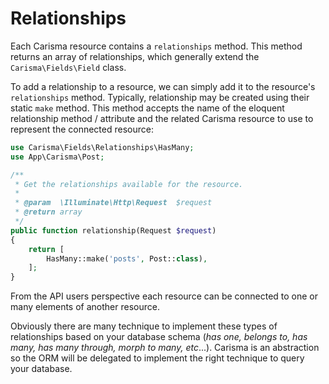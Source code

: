 # Relationships

Each Carisma resource contains a `relationships` method. This method returns an array of relationships, which generally extend the `Carisma\Fields\Field` class.

To add a relationship to a resource, we can simply add it to the resource's `relationships` method. Typically, relationship may be created using their static `make` method. This method accepts the name of the eloquent relationship method / attribute and the related Carisma resource to use to represent the connected resource:

```php
use Carisma\Fields\Relationships\HasMany;
use App\Carisma\Post;

/**
 * Get the relationships available for the resource.
 *
 * @param  \Illuminate\Http\Request  $request
 * @return array
 */
public function relationship(Request $request)
{
    return [
    	HasMany::make('posts', Post::class),
    ];
}
```

From the API users perspective each resource can be connected to one or many elements of another resource.

Obviously there are many technique to implement these types of relationships based on your database schema (*has one, belongs to, has many, has many through, morph to many, etc*...). Carisma is an abstraction so the ORM will be delegated to implement the right technique to query your database.

